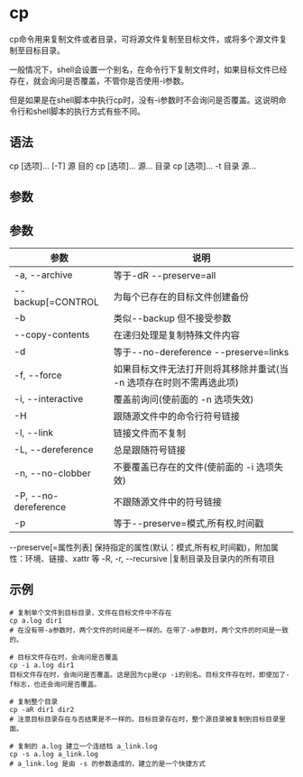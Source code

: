 # cp

cp命令用来复制文件或者目录，可将源文件复制至目标文件，或将多个源文件复制至目标目录。

一般情况下，shell会设置一个别名，在命令行下复制文件时，如果目标文件已经存在，就会询问是否覆盖，不管你是否使用-i参数。

但是如果是在shell脚本中执行cp时，没有-i参数时不会询问是否覆盖。这说明命令行和shell脚本的执行方式有些不同。 

## 语法
cp [选项]... [-T] 源 目的
cp [选项]... 源... 目录
cp [选项]... -t 目录 源...

## 参数

## 参数
参数 | 说明
--|--
-a, --archive |等于-dR --preserve=all
--backup[=CONTROL|为每个已存在的目标文件创建备份
-b|类似--backup 但不接受参数
--copy-contents|在递归处理是复制特殊文件内容
-d|等于--no-dereference --preserve=links
-f, --force|如果目标文件无法打开则将其移除并重试(当 -n 选项存在时则不需再选此项)
-i, --interactive|覆盖前询问(使前面的 -n 选项失效)
-H|跟随源文件中的命令行符号链接
-l, --link| 链接文件而不复制
-L, --dereference |总是跟随符号链接
-n, --no-clobber| 不要覆盖已存在的文件(使前面的 -i 选项失效)
-P, --no-dereference| 不跟随源文件中的符号链接
-p|等于--preserve=模式,所有权,时间戳
--preserve[=属性列表]   保持指定的属性(默认：模式,所有权,时间戳)，附加属性：环境、链接、xattr 等
-R, -r, --recursive |复制目录及目录内的所有项目

## 示例
```
# 复制单个文件到目标目录，文件在目标文件中不存在
cp a.log dir1
# 在没有带-a参数时，两个文件的时间是不一样的。在带了-a参数时，两个文件的时间是一致的。  

# 目标文件存在时，会询问是否覆盖
cp -i a.log dir1
目标文件存在时，会询问是否覆盖。这是因为cp是cp -i的别名。目标文件存在时，即使加了-f标志，也还会询问是否覆盖。

# 复制整个目录
cp -aR dir1 dir2
# 注意目标目录存在与否结果是不一样的。目标目录存在时，整个源目录被复制到目标目录里面。

# 复制的 a.log 建立一个连结档 a_link.log
cp -s a.log a_link.log
# a_link.log 是由 -s 的参数造成的，建立的是一个快捷方式
```
